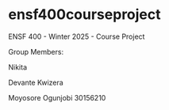 # ensf400courseproject
ENSF 400 - Winter 2025 - Course Project

Group Members:

Nikita

Devante Kwizera

Moyosore Ogunjobi 30156210
